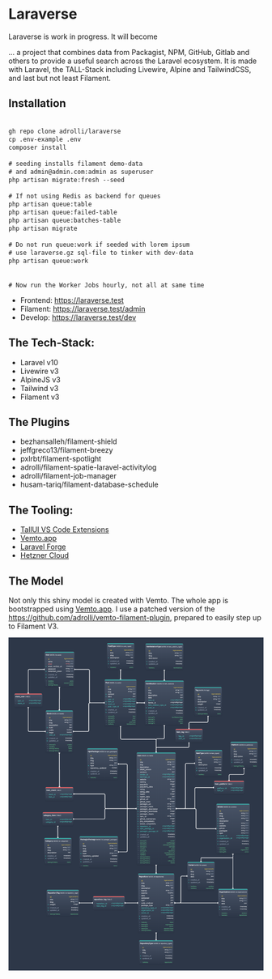 # Laraverse

Laraverse is work in progress. It will become

... a project that combines data from Packagist, NPM, GitHub, Gitlab and others to provide a useful search across the Laravel ecosystem. It is made with Laravel, the TALL-Stack including Livewire, Alpine and TailwindCSS, and last but not least Filament.

## Installation

```shell

gh repo clone adrolli/laraverse
cp .env-example .env
composer install

# seeding installs filament demo-data
# and admin@admin.com:admin as superuser
php artisan migrate:fresh --seed

# If not using Redis as backend for queues
php artisan queue:table
php artisan queue:failed-table
php artisan queue:batches-table
php artisan migrate

# Do not run queue:work if seeded with lorem ipsum
# use laraverse.gz sql-file to tinker with dev-data
php artisan queue:work


# Now run the Worker Jobs hourly, not all at same time
```

-   Frontend: https://laraverse.test
-   Filament: https://laraverse.test/admin
-   Develop: https://laraverse.test/dev

## The Tech-Stack:

-   Laravel v10
-   Livewire v3
-   AlpineJS v3
-   Tailwind v3
-   Filament v3

## The Plugins

-   bezhansalleh/filament-shield
-   jeffgreco13/filament-breezy
-   pxlrbt/filament-spotlight
-   adrolli/filament-spatie-laravel-activitylog
-   adrolli/filament-job-manager
-   husam-tariq/filament-database-schedule

## The Tooling:

-   [TallUI VS Code Extensions](https://github.com/adrolli/tallui-vscode)
-   [Vemto.app](https://vemto.app)
-   [Laravel Forge](https://forge.laravel.com)
-   [Hetzner Cloud](https://hetzner.com)

## The Model

Not only this shiny model is created with Vemto. The whole app is bootstrapped using [Vemto.app](https.//vemto.app). I use a patched version of the https://github.com/adrolli/vemto-filament-plugin, prepared to easily step up to Filament V3.

![Vemto Model](laraverse_exported_image.png)
